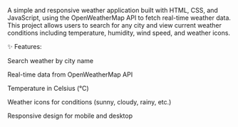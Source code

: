 A simple and responsive weather application built with HTML, CSS, and JavaScript, using the OpenWeatherMap API to fetch real-time weather data.
This project allows users to search for any city and view current weather conditions including temperature, humidity, wind speed, and weather icons.

✨ Features:

Search weather by city name

Real-time data from OpenWeatherMap API

Temperature in Celsius (°C)

Weather icons for conditions (sunny, cloudy, rainy, etc.)

Responsive design for mobile and desktop
